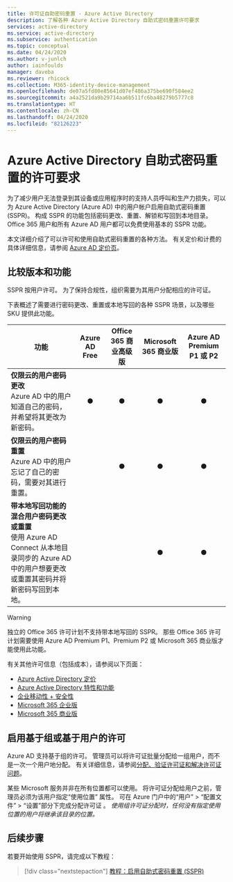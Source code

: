 ```yaml
---
title: 许可证自助密码重置 - Azure Active Directory
description: 了解各种 Azure Active Directory 自助式密码重置许可要求
services: active-directory
ms.service: active-directory
ms.subservice: authentication
ms.topic: conceptual
ms.date: 04/24/2020
ms.author: v-junlch
author: iainfoulds
manager: daveba
ms.reviewer: rhicock
ms.collection: M365-identity-device-management
ms.openlocfilehash: de07a5fd80e85641d07ef486a375be690f584ee2
ms.sourcegitcommit: a4a2521da9b29714aa6b511fc6ba48279b5777c8
ms.translationtype: HT
ms.contentlocale: zh-CN
ms.lasthandoff: 04/24/2020
ms.locfileid: "82126223"
---
```

# <a name="licensing-requirements-for-azure-active-directory-self-service-password-reset"></a>Azure Active Directory 自助式密码重置的许可要求

为了减少用户无法登录到其设备或应用程序时的支持人员呼叫和生产力损失，可以为 Azure Active Directory (Azure AD) 中的用户帐户启用自助式密码重置 (SSPR)。 构成 SSPR 的功能包括密码更改、重置、解锁和写回到本地目录。 Office 365 用户和所有 Azure AD 用户都可以免费使用基本的 SSPR 功能。

本文详细介绍了可以许可和使用自助式密码重置的各种方法。 有关定价和计费的具体详细信息，请参阅 [Azure AD 定价页](https://www.azure.cn/pricing/details/active-directory/)。

## <a name="compare-editions-and-features"></a>比较版本和功能

SSPR 按用户许可。 为了保持合规性，组织需要为其用户分配相应的许可证。

下表概述了需要进行密码更改、重置或本地写回的各种 SSPR 场景，以及哪些 SKU 提供此功能。

| 功能 | Azure AD Free | Office 365 商业高级版 | Microsoft 365 商业版 | Azure AD Premium P1 或 P2 |
| --- |:---:|:---:|:---:|:---:|
| **仅限云的用户密码更改**<br />Azure AD 中的用户知道自己的密码，并希望将其更改为新密码。 | ● | ● | ● | ● |
| **仅限云的用户密码重置**<br />Azure AD 中的用户忘记了自己的密码，需要对其进行重置。 | | ● | ● | ● |
| **带本地写回功能的混合用户密码更改或重置**<br />使用 Azure AD Connect 从本地目录同步的 Azure AD 中的用户想要更改或重置其密码并将新密码写回到本地。 | | | ● | ● |

> [!WARNING]
> 独立的 Office 365 许可计划不支持带本地写回的 SSPR。 那些 Office 365 许可计划需要使用 Azure AD Premium P1、Premium P2 或 Microsoft 365 商业版才能使用此功能。

有关其他许可信息（包括成本），请参阅以下页面：

* [Azure Active Directory 定价](https://www.azure.cn/pricing/details/active-directory/)
* [Azure Active Directory 特性和功能](https://www.microsoft.com/cloud-platform/azure-active-directory-features)
* [企业移动性 + 安全性](https://www.microsoft.com/cloud-platform/enterprise-mobility-security)
* [Microsoft 365 企业版](https://www.microsoft.com/microsoft-365/enterprise)
* [Microsoft 365 商业版](https://docs.microsoft.com/office365/servicedescriptions/microsoft-365-service-descriptions/microsoft-365-business-service-description)

## <a name="enable-group-or-user-based-licensing"></a>启用基于组或基于用户的许可

Azure AD 支持基于组的许可。 管理员可以将许可证批量分配给一组用户，而不是一次一个用户地分配。 有关详细信息，请参阅[分配、验证许可证和解决许可证问题](../users-groups-roles/licensing-groups-assign.md#step-1-assign-the-required-licenses)。

某些 Microsoft 服务并非在所有位置都可以使用。 将许可证分配给用户之前，管理员必须为该用户指定“使用位置”  属性。 可在 Azure 门户中的“用户” > “配置文件” > “设置”部分下完成分配许可证    。 *使用组许可证分配时，任何没有指定使用位置的用户将继承该目录的位置。*

## <a name="next-steps"></a>后续步骤

若要开始使用 SSPR，请完成以下教程：

> [!div class="nextstepaction"]
> [教程：启用自助式密码重置 (SSPR)](tutorial-enable-sspr.md)

